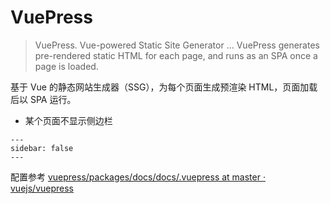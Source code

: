 # VuePress

> VuePress. Vue-powered Static Site Generator ... VuePress generates pre-rendered static HTML for each page, and runs as an SPA once a page is loaded.

基于 Vue 的静态网站生成器（SSG），为每个页面生成预渲染 HTML，页面加载后以 SPA 运行。

- 某个页面不显示侧边栏

```
---
sidebar: false
---
```

配置参考
[vuepress/packages/docs/docs/.vuepress at master · vuejs/vuepress](https://github.com/vuejs/vuepress/tree/master/packages/docs/docs/.vuepress)
